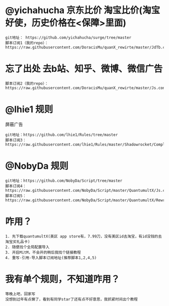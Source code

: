 # @yichahucha 京东比价 淘宝比价(淘宝好使，历史价格在<保障>里面)
```
git地址： https://github.com/yichahucha/surge/tree/master
脚本订阅1（我的repo）：https://raw.githubusercontent.com/DoracisMu/quanX_rewirte/master/JdTb.conf
```

# 忘了出处 去b站、知乎、微博、微信广告
```
脚本订阅2（我的repo）：https://raw.githubusercontent.com/DoracisMu/quanX_rewirte/master/Js.conf
```

# @lhie1 规则
屏蔽广告
```
git地址：https://github.com/lhie1/Rules/tree/master
脚本订阅3：https://raw.githubusercontent.com/lhie1/Rules/master/Shadowrocket/Complete.conf
```

# @NobyDa 规则
```
git地址：https://github.com/NobyDa/Script/tree/master
脚本订阅4：https://raw.githubusercontent.com/NobyDa/Script/master/QuantumultX/Js.conf
脚本订阅5：https://raw.githubusercontent.com/NobyDa/Script/master/QuantumultX/Rewrite_lhie1.conf
```

# 咋用？
```
1. 先下载quantumultX(美区 app store有，7.99刀，没有美区id去淘宝，有id没钱的去淘宝买礼品卡)
2. 随便找个全局配置导入
3. 开启MitM，不会开的稍后我找个链接教程
4. 重写-引用-导入脚本订阅地址(推荐脚本1,2,4,5)
```

# 我有单个规则，不知道咋用？
```
等晚上吧，回家写
没想到过年有点懒了，看到有同学star了还有点不好意思，我抓紧时间出个教程
```

